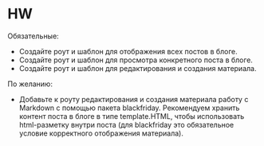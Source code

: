# HW

Обязательные:
* Создайте роут и шаблон для отображения всех постов в блоге.
* Создайте роут и шаблон для просмотра конкретного поста в блоге.
* Создайте роут и шаблон для редактирования и создания материала.

По желанию:
* Добавьте к роуту редактирования и создания материала работу с Markdown с помощью пакета blackfriday.
Рекомендуем хранить контент поста в блоге в типе template.HTML, чтобы использовать html-разметку внутри поста (для blackfriday это обязательное условие корректного отображения материала).
